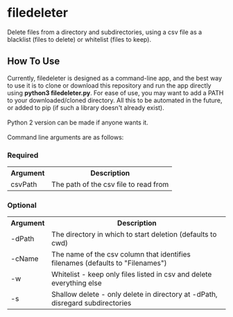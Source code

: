 # filedeleter

<p>Delete files from a directory and subdirectories, using a csv file as a blacklist (files to delete) or whitelist (files to keep).</p>

<h2>How To Use</h2>
<p>
  Currently, filedeleter is designed as a command-line app, and the best way to use it is to clone or download this
  repository and run the app directly using <b>python3 filedeleter.py</b>. For ease of use, you may want to add a PATH to
  your downloaded/cloned directory. All this to be automated in the future, or added to pip (if such a library doesn't already
  exist).
  <br><br>
  Python 2 version can be made if anyone wants it.
  <br><br>
  Command line arguments are as follows:
</p>

<h3>Required</h3>
<table>
  <tr>
    <th>
      Argument
    </th>
    <th>
      Description
    </th>
  </tr>
  <tr>
    <td>
      csvPath
    </td>
    <td>
      The path of the csv file to read from
    </td>
  </tr>
</table>

<h3>Optional</h3>
<table>
  <tr>
    <th>
      Argument
    </th>
    <th>
      Description
    </th>
  </tr>    
  <tr>
    <td>
      -dPath
    </td>
    <td>
      The directory in which to start deletion (defaults to cwd)
    </td>
  </tr>
  <tr>
    <td>
      -cName
    </td>
    <td>
      The name of the csv column that identifies filenames (defaults to "Filenames")
    </td>
  </tr>
  <tr>
    <td>
      -w
    </td>
    <td>
      Whitelist - keep only files listed in csv and delete everything else
    </td>
  </tr>
  <tr>
    <td>
      -s
    </td>
    <td>
      Shallow delete - only delete in directory at -dPath, disregard subdirectories
    </td>
  </tr>
</table>
